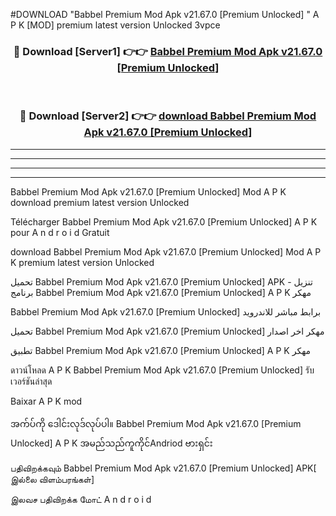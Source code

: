 #DOWNLOAD "Babbel Premium Mod Apk v21.67.0 [Premium Unlocked] " A P K [MOD] premium latest version Unlocked 3vpce 



<div align="center">

<h3>🔴 Download [Server1] 👉👉 <a href="https://apkdownload12.web.app/?title=Babbel Premium Mod Apk v21.67.0 [Premium Unlocked] ">Babbel Premium Mod Apk v21.67.0 [Premium Unlocked]  </a></h3><br>

<h3>🔴 Download [Server2] 👉👉 <a href="https://apkdownload12.web.app/?title=Babbel Premium Mod Apk v21.67.0 [Premium Unlocked] ">download Babbel Premium Mod Apk v21.67.0 [Premium Unlocked]  </a></h3>
</div>


----------------------------------------------------------

----------------------------------------------------------

----------------------------------------------------------

----------------------------------------------------------


Babbel Premium Mod Apk v21.67.0 [Premium Unlocked]  Mod A P K download premium latest version Unlocked

Télécharger  Babbel Premium Mod Apk v21.67.0 [Premium Unlocked]  A P K pour A n d r o i d Gratuit

download Babbel Premium Mod Apk v21.67.0 [Premium Unlocked]  Mod A P K premium latest version Unlocked

تحميل Babbel Premium Mod Apk v21.67.0 [Premium Unlocked]  APK - تنزيل برنامج Babbel Premium Mod Apk v21.67.0 [Premium Unlocked]  A P K مهكر

Babbel Premium Mod Apk v21.67.0 [Premium Unlocked]  برابط مباشر للاندرويد

تحميل Babbel Premium Mod Apk v21.67.0 [Premium Unlocked]  مهكر اخر اصدار

تطبيق Babbel Premium Mod Apk v21.67.0 [Premium Unlocked]  A P K مهكر

ดาวน์โหลด A P K Babbel Premium Mod Apk v21.67.0 [Premium Unlocked]  รับเวอร์ชันล่าสุด

Baixar A P K mod

အက်ပ်ကို ဒေါင်းလုဒ်လုပ်ပါ။ Babbel Premium Mod Apk v21.67.0 [Premium Unlocked]  A P K အမည်သည်ကူကိုင်Andriod ဗားရှင်း

பதிவிறக்கவும் Babbel Premium Mod Apk v21.67.0 [Premium Unlocked]  APK[ இல்லை விளம்பரங்கள்] 
 
இலவச பதிவிறக்க மோட் A n d r o i d



